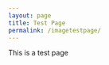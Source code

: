 ```yaml
---
layout: page
title: Test Page
permalink: /imagetestpage/
---
```


This is a test page

<div style="background-image: url('img_girl.jpg');">
